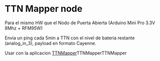 # TTN Mapper node

Para el mismo HW que el Nodo de Puerta Abierta (Arduino Mini Pro 3.3V 8Mhz + RFM95W)

Envia un ping cada 5min a TTN con el nivel de bateria restante (analog_in_3), payload en formato Cayenne.

Usar con la aplicacion [TTNMapper](https://play.google.com/store/apps/details?id=org.ttnmapper.phonesurveyor&hl=en_IN)TTNMapperTTNMapper